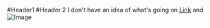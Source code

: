 #Header1
#Header 2
I don't have an idea of what's going on
[Link](www.facebook.com) and ![Image](https://static.comicvine.com/uploads/square_small/11112/111122896/5402110-super_saiyan_blue_vegeta__5_by_rayzorblade189-dad90xi.png)
